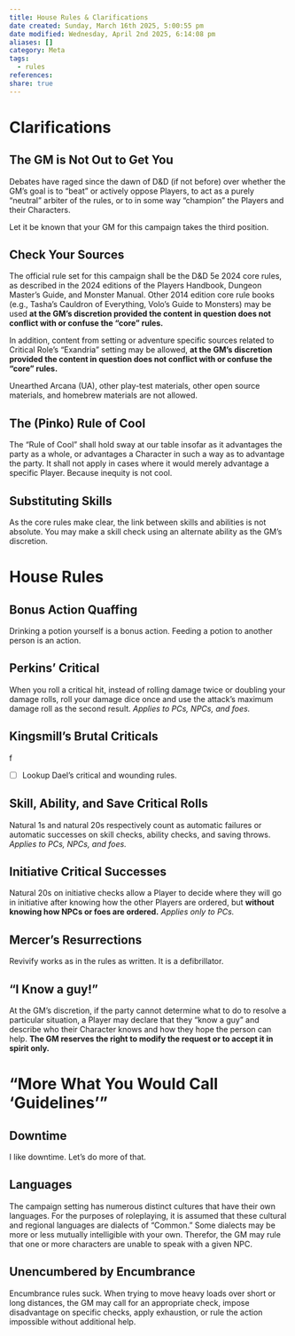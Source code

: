 ```yaml
---
title: House Rules & Clarifications
date created: Sunday, March 16th 2025, 5:00:55 pm
date modified: Wednesday, April 2nd 2025, 6:14:08 pm
aliases: []
category: Meta
tags:
  - rules
references: 
share: true
---
```


# Clarifications

## The GM is Not Out to Get You

Debates have raged since the dawn of D&D (if not before) over whether the GM’s goal is to “beat” or actively oppose Players, to act as a purely “neutral” arbiter of the rules, or to in some way “champion” the Players and their Characters.

Let it be known that your GM for this campaign takes the third position.

## Check Your Sources

The official rule set for this campaign shall be the D&D 5e 2024 core rules, as described in the 2024 editions of the Players Handbook, Dungeon Master’s Guide, and Monster Manual. Other 2014 edition core rule books (e.g., Tasha’s Cauldron of Everything, Volo’s Guide to Monsters) may be used **at the GM’s discretion provided the content in question does not conflict with or confuse the “core” rules.**

In addition, content from setting or adventure specific sources related to Critical Role’s “Exandria” setting may be allowed, **at the GM’s discretion provided the content in question does not conflict with or confuse the “core” rules.**

Unearthed Arcana (UA), other play-test materials, other open source materials, and homebrew materials are not allowed.

## The (Pinko) Rule of Cool

The “Rule of Cool” shall hold sway at our table insofar as it advantages the party as a whole, or advantages a Character in such a way as to advantage the party. It shall not apply in cases where it would merely advantage a specific Player. Because inequity is not cool.

## Substituting Skills

As the core rules make clear, the link between skills and abilities is not absolute. You may make a skill check using an alternate ability as the GM’s discretion.

# House Rules

## Bonus Action Quaffing

Drinking a potion yourself is a bonus action. Feeding a potion to another person is an action.

## Perkins’ Critical

When you roll a critical hit, instead of rolling damage twice or doubling your damage rolls, roll your damage dice once and use the attack’s maximum damage roll as the second result. *Applies to PCs, NPCs, and foes.*

## Kingsmill’s Brutal Criticals

f

- [ ] Lookup Dael’s critical and wounding rules.

## Skill, Ability, and Save Critical Rolls

Natural 1s and natural 20s respectively count as automatic failures or automatic successes on skill checks, ability checks, and saving throws. *Applies to PCs, NPCs, and foes.*

## Initiative Critical Successes

Natural 20s on initiative checks allow a Player to decide where they will go in initiative after knowing how the other Players are ordered, but **without knowing how NPCs or foes are ordered.** *Applies only to PCs.*

## Mercer’s Resurrections

Revivify works as in the rules as written. It is a defibrillator.

## “I Know a guy!”

At the GM’s discretion, if the party cannot determine what to do to resolve a particular situation, a Player may declare that they “know a guy” and describe who their Character knows and how they hope the person can help. **The GM reserves the right to modify the request or to accept it in spirit only.**

# “More What You Would Call ‘Guidelines’”

## Downtime

I like downtime. Let’s do more of that.

## Languages

The campaign setting has numerous distinct cultures that have their own languages. For the purposes of roleplaying, it is assumed that these cultural and regional languages are dialects of “Common.” Some dialects may be more or less mutually intelligible with your own. Therefor, the GM may rule that one or more characters are unable to speak with a given NPC.

## Unencumbered by Encumbrance

Encumbrance rules suck. When trying to move heavy loads over short or long distances, the GM may call for an appropriate check, impose disadvantage on specific checks, apply exhaustion, or rule the action impossible without additional help.
